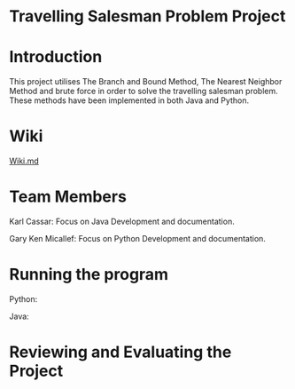# Travelling Salesman Problem Project

# Introduction
This project utilises The Branch and Bound Method, The Nearest Neighbor Method and brute force in order to solve the travelling salesman problem. These methods have been implemented in both Java and Python.

# Wiki
[Wiki.md](https://github.com/CIS1221-2023-2024/A4-TSP/blob/main/Wiki.md)

# Team Members
Karl Cassar: Focus on Java Development and documentation.

Gary Ken Micallef: Focus on Python Development and documentation.

# Running the program
Python:

Java:

# Reviewing and Evaluating the Project

